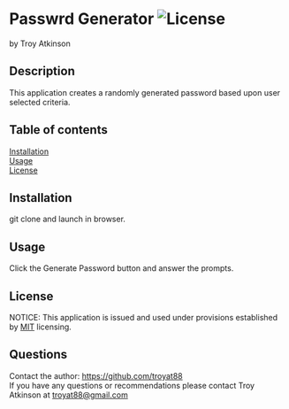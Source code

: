 # Passwrd Generator ![License](https://img.shields.io/badge/License-MIT-brightgreen)
   
by Troy Atkinson

## Description
This application creates a randomly generated password based upon user selected criteria. 

## Table of contents
[Installation](#Installation)  
[Usage](#Usage)  
[License](#License)  
    
## Installation
git clone and launch in browser. 

    
## Usage
Click the Generate Password button and answer the prompts.
    
    
## License
NOTICE: This application is issued and used under provisions established by [MIT](https://choosealicense.com/licenses/MIT/) licensing.

## Questions
Contact the author: https://github.com/troyat88  
If you have any questions or recommendations please contact Troy Atkinson at troyat88@gmail.com